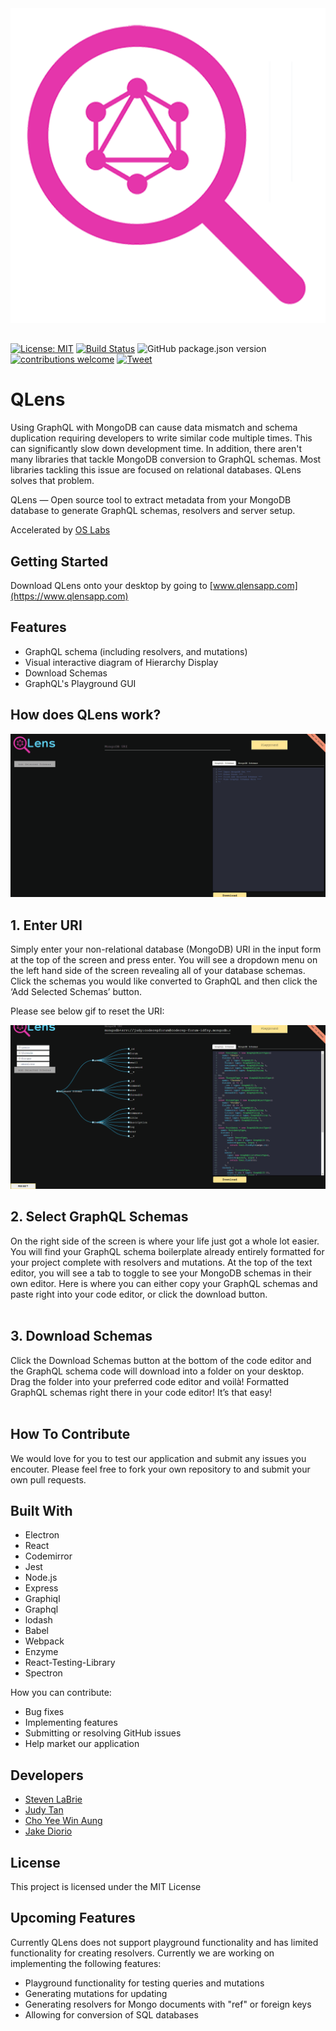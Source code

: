 <p align="center"><img src="./build-res/icon.png" style="margin-top: 10px; margin-bottom: -10px;"></p>

#

[![License: MIT](https://img.shields.io/badge/License-MIT-yellow.svg)](https://github.com/open-source-labs/Swell/blob/master/LICENSE.txt)
[![Build Status](https://travis-ci.org/open-source-labs/Swell.svg?branch=master)](https://travis-ci.org/open-source-labs/Swell)
![GitHub package.json version](https://img.shields.io/github/package-json/v/open-source-labs/Swell?color=blue)
[![contributions welcome](https://img.shields.io/badge/contributions-welcome-brightgreen.svg?style=flat)](https://github.com/getswell/getswell/issues)
[![Tweet](https://img.shields.io/twitter/url/http/shields.io.svg?style=social)](https://twitter.com/intent/tweet?text=Swell-%20For%20all%20your%20streaming%20API%20testing%20needs&url=https://www.getswell.io&hashtags=SSE,WebSocket,HTTP,API,developers)



# QLens 

Using GraphQL with MongoDB can cause data mismatch and schema duplication requiring developers to write similar code multiple times. This can significantly slow down development time. In addition, there aren't many libraries that tackle MongoDB conversion to GraphQL schemas. Most libraries tackling this issue are focused on relational databases. QLens solves that problem. 

QLens — Open source tool to extract metadata from your MongoDB database to generate GraphQL schemas, resolvers and server setup.

Accelerated by [OS Labs](https://github.com/oslabs-beta/)

## Getting Started
Download QLens onto your desktop by going to  [www.qlensapp.com](https://www.qlensapp.com)

## Features
* GraphQL schema (including resolvers, and mutations) 
* Visual interactive diagram of Hierarchy Display
* Download Schemas
* GraphQL's Playground GUI

## How does QLens work? 
![QLens.gif](./gif/qlens.gif)

## 1. Enter URI
Simply enter your non-relational database (MongoDB) URI in the input form at the top of the screen and press enter. You will see a dropdown menu on the left hand side of the screen revealing all of your database schemas. Click the schemas you would like converted to GraphQL and then click the ‘Add Selected Schemas’ button. 

Please see below gif to reset the URI:

![QLens.gif](./gif/reset.gif)

## 2. Select GraphQL Schemas
On the right side of the screen is where your life just got a whole lot easier. You will find your GraphQL schema boilerplate already entirely formatted for your project complete with resolvers and mutations. At the top of the text editor, you will see a tab to toggle to see your MongoDB schemas in their own editor. Here is where you can either copy your GraphQL schemas and paste right into your code editor, or click the download button. <br><br>

## 3. Download Schemas
Click the Download Schemas button at the bottom of the code editor and the GraphQL schema code will download into a folder on your desktop. Drag the folder into your preferred code editor and voilà! Formatted GraphQL schemas right there in your code editor! It’s that easy! <br><br>

## How To Contribute
We would love for you to test our application and submit any issues you encouter. Please feel free to fork your own repository to and submit your own pull requests.

## Built With

- Electron
- React
- Codemirror
- Jest
- Node.js
- Express
- Graphiql
- Graphql
- lodash
- Babel
- Webpack
- Enzyme
- React-Testing-Library
- Spectron

How you can contribute: 
* Bug fixes
* Implementing features
* Submitting or resolving GitHub issues
* Help market our application
## Developers
* [Steven LaBrie](https://github.com/stevenlabrie)
* [Judy Tan](https://github.com/Judanator)
* [Cho Yee Win Aung](https://github.com/choyeewinag)
* [Jake Diorio](https://github.com/jdiorio2393)

## License
This project is licensed under the MIT License

## Upcoming Features 
Currently QLens does not support playground functionality and has limited functionality for creating resolvers. Currently we are working on implementing the following features: 
* Playground functionality for testing queries and mutations 
* Generating mutations for updating 
* Generating resolvers for Mongo documents with "ref" or foreign keys 
* Allowing for conversion of SQL databases
